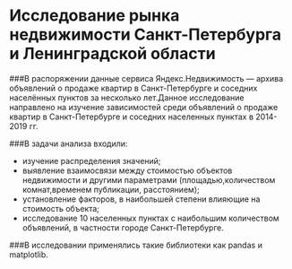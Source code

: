 # Исследование рынка недвижимости Санкт-Петербурга и Ленинградской области

###В распоряжении  данные сервиса Яндекс.Недвижимость — архива объявлений о продаже квартир в Санкт-Петербурге и соседних населённых пунктов за несколько лет.Данное исследование направлено на изучение зависимостей среди объявлений о продаже квартир в Санкт-Петербурге и соседних населенных пунктах в 2014-2019 гг.

###В задачи анализа входили: 
 - изучение распределения значений;
 - выявление взаимосвязи между стоимостью объектов недвижимости и другими параметрами (площадью,количеством комнат,временем публикации, расстоянием);
 - установление факторов, в наибольшей степени влияющие на стоимость объекта;
 - исследование 10 населенных пунктах с наибольшим количеством объявлений, в частности городе Санкт-Петербурге.

###В исследовании применялись такие библиотеки как pandas и matplotlib.
